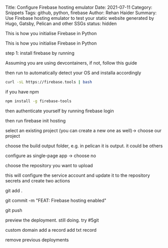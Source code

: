 Title: Configure Firebase hosting emulator
Date: 2021-07-11
Category: Snippets
Tags: github, python, firebase
Author: Rehan Haider
Summary: Use Firebase hosting emulator to test your static website generated by Hugo, Gatsby, Pelican and other SSGs
status: hidden

This is how you initialise Firebase in Python

This is how you initialise Firebase in Python

step 1: install firebase by running 

Assuming you are using devcontainers, if not, follow this guide

then run to automatically detect your OS and installa accordingly

```bash
curl -sL https://firebase.tools | bash
```

if you have npm

```bash
npm install -g firebase-tools
```

then authenticate yourself by running firebase login

then run firebase init hosting 

select an existing project (you can create a new one as well)-> choose our project

choose the build output folder, e.g. in pelican it is output. it could be others

configure as single-page app -> choose no

choose the repository you want to upload

this will configure the service account and update it to the repository secrets and create two actions

git add .

git commit -m "FEAT: Firebase hosting enabled"

git push

preview the deployment. still doing. try #5git 

custom domain
add a record
add txt record

remove previous deployments